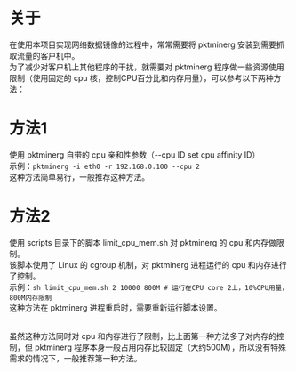 # 关于
在使用本项目实现网络数据镜像的过程中，常常需要将 pktminerg 安装到需要抓取流量的客户机中。</br>
为了减少对客户机上其他程序的干扰，就需要对 pktminerg 程序做一些资源使用限制（使用固定的 cpu 核，控制CPU百分比和内存用量），可以参考以下两种方法：</br>


# 方法1
使用 pktminerg 自带的 cpu 亲和性参数（--cpu ID set cpu affinity ID）</br>
示例：```pktminerg -i eth0 -r 192.168.0.100 --cpu 2```</br>
这种方法简单易行，一般推荐这种方法。</br>

# 方法2
使用 scripts 目录下的脚本 limit_cpu_mem.sh 对 pktminerg 的 cpu 和内存做限制。</br>
该脚本使用了 Linux 的 cgroup 机制，对 pktminerg 进程运行的 cpu 和内存进行了控制。</br>
示例：```sh limit_cpu_mem.sh 2 10000 800M # 运行在CPU core 2上，10%CPU用量，800M内存限制```</br>
这种方法在 pktminerg 进程重启时，需要重新运行脚本设置。</br></br>

虽然这种方法同时对 cpu 和内存进行了限制，比上面第一种方法多了对内存的控制，但 pktminerg 程序本身一般占用内存比较固定（大约500M），所以没有特殊需求的情况下，一般推荐第一种方法。</br>

